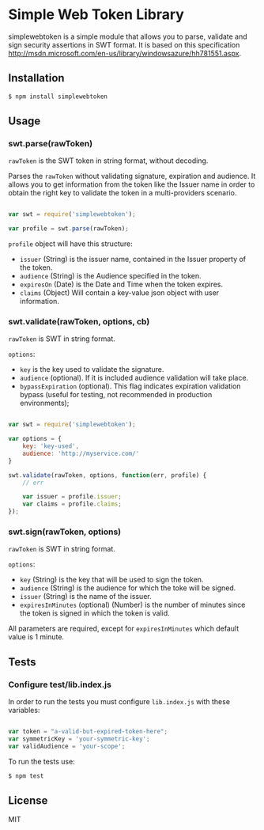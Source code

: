 Simple Web Token Library
=============
simplewebtoken is a simple module that allows you to parse, validate and sign security assertions in SWT format. It is based on this specification http://msdn.microsoft.com/en-us/library/windowsazure/hh781551.aspx.

## Installation

```bash
$ npm install simplewebtoken
```

## Usage

### swt.parse(rawToken)

`rawToken` is the SWT token in string format, without decoding.

Parses the `rawToken` without validating signature, expiration and audience. It allows you to get information from the token like the Issuer name in order to obtain the right key to validate the token in a multi-providers scenario.

```javascript

var swt = require('simplewebtoken');

var profile = swt.parse(rawToken);

```

`profile` object will have this structure:

* `issuer` (String) is the issuer name, contained in the Issuer property of the token.
* `audience` (String) is the Audience specified in the token.
* `expiresOn` (Date) is the Date and Time when the token expires.
* `claims` (Object) Will contain a key-value json object with user information.

### swt.validate(rawToken, options, cb)

`rawToken` is SWT in string format.

`options`:

* `key` is the key used to validate the signature.
* `audience` (optional). If it is included audience validation will take place.
* `bypassExpiration` (optional). This flag indicates expiration validation bypass (useful for testing, not recommended in production environments);

```javascript

var swt = require('simplewebtoken');

var options = {
	key: 'key-used',
	audience: 'http://myservice.com/'
}

swt.validate(rawToken, options, function(err, profile) {
	// err

	var issuer = profile.issuer;
	var claims = profile.claims;
});

```

### swt.sign(rawToken, options)

`rawToken` is SWT in string format.

`options`:

* `key` (String) is the key that will be used to sign the token.
* `audience` (String) is the audience for which the toke will be signed.
* `issuer` (String) is the name of the issuer.
* `expiresInMinutes` (optional) (Number) is the number of minutes since the token is signed in which the token is valid. 


All parameters are required, except for `expiresInMinutes` which default value is 1 minute.

## Tests

### Configure test/lib.index.js

In order to run the tests you must configure `lib.index.js` with these variables:

```javascript

var token = "a-valid-but-expired-token-here";
var symmetricKey = 'your-symmetric-key';
var validAudience = 'your-scope';

```

To run the tests use:

```bash
$ npm test
```

## License

MIT




